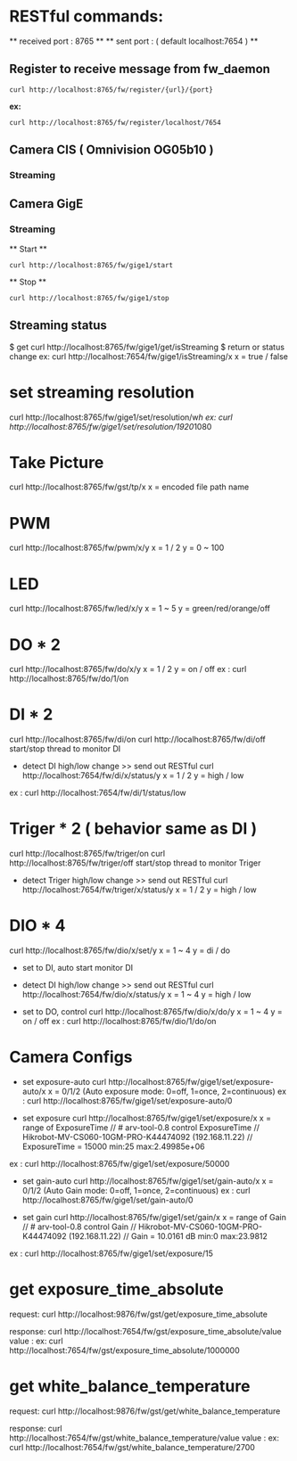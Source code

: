 # RESTful commands:

** received port : 8765 **
** sent port     : ( default localhost:7654 ) **

## Register to receive message from fw_daemon
```
curl http://localhost:8765/fw/register/{url}/{port}
```
**ex:**
```
curl http://localhost:8765/fw/register/localhost/7654
```

## Camera CIS ( Omnivision OG05b10 )
### Streaming



## Camera GigE
### Streaming
** Start **
```
curl http://localhost:8765/fw/gige1/start
```
** Stop **
```
curl http://localhost:8765/fw/gige1/stop
```

## Streaming status
$ get
curl http://localhost:8765/fw/gige1/get/isStreaming
$ return or status change
ex:
curl http://localhost:7654/fw/gige1/isStreaming/x
x = true / false

# set streaming resolution
curl http://localhost:8765/fw/gige1/set/resolution/w*h
ex:
curl http://localhost:8765/fw/gige1/set/resolution/1920*1080

# Take Picture
curl http://localhost:8765/fw/gst/tp/x
x = encoded file path name

# PWM
curl http://localhost:8765/fw/pwm/x/y
x = 1 / 2
y = 0 ~ 100

# LED
curl http://localhost:8765/fw/led/x/y
x = 1 ~ 5
y = green/red/orange/off

# DO * 2
curl http://localhost:8765/fw/do/x/y
x = 1 / 2
y = on / off
ex : 
curl http://localhost:8765/fw/do/1/on

# DI * 2
curl http://localhost:8765/fw/di/on
curl http://localhost:8765/fw/di/off
start/stop thread to monitor DI

* detect DI high/low change >> send out RESTful 
curl http://localhost:7654/fw/di/x/status/y
x = 1 / 2
y = high / low

ex :
curl http://localhost:7654/fw/di/1/status/low

# Triger * 2 ( behavior same as DI )
curl http://localhost:8765/fw/triger/on
curl http://localhost:8765/fw/triger/off
start/stop thread to monitor Triger

* detect Triger high/low change >> send out RESTful 
curl http://localhost:7654/fw/triger/x/status/y
x = 1 / 2
y = high / low

# DIO * 4
curl http://localhost:8765/fw/dio/x/set/y
x = 1 ~ 4
y = di / do

* set to DI, auto start monitor DI
* detect DI high/low change >> send out RESTful 
curl http://localhost:7654/fw/dio/x/status/y
x = 1 ~ 4
y = high / low

* set to DO, control
curl http://localhost:8765/fw/dio/x/do/y
x = 1 ~ 4
y = on / off
ex :
curl http://localhost:8765/fw/dio/1/do/on

# Camera Configs
* set exposure-auto
curl http://localhost:8765/fw/gige1/set/exposure-auto/x
x = 0/1/2 (Auto exposure mode: 0=off, 1=once, 2=continuous)
ex :
curl http://localhost:8765/fw/gige1/set/exposure-auto/0

* set exposure
curl http://localhost:8765/fw/gige1/set/exposure/x
x = range of ExposureTime
  // # arv-tool-0.8 control ExposureTime
  // Hikrobot-MV-CS060-10GM-PRO-K44474092 (192.168.11.22)
  // ExposureTime = 15000 min:25 max:2.49985e+06

ex :
curl http://localhost:8765/fw/gige1/set/exposure/50000

* set gain-auto
curl http://localhost:8765/fw/gige1/set/gain-auto/x
x = 0/1/2 (Auto Gain mode: 0=off, 1=once, 2=continuous)
ex :
curl http://localhost:8765/fw/gige1/set/gain-auto/0

* set gain
curl http://localhost:8765/fw/gige1/set/gain/x
x = range of Gain
  // # arv-tool-0.8 control Gain
  // Hikrobot-MV-CS060-10GM-PRO-K44474092 (192.168.11.22)
  // Gain = 10.0161 dB min:0 max:23.9812

ex :
curl http://localhost:8765/fw/gige1/set/exposure/15


# get exposure_time_absolute
request:
curl http://localhost:9876/fw/gst/get/exposure_time_absolute

response:
curl http://localhost:7654/fw/gst/exposure_time_absolute/value
value : 
ex: curl http://localhost:7654/fw/gst/exposure_time_absolute/1000000

# get white_balance_temperature
request:
curl http://localhost:9876/fw/gst/get/white_balance_temperature

response:
curl http://localhost:7654/fw/gst/white_balance_temperature/value
value : 
ex: curl http://localhost:7654/fw/gst/white_balance_temperature/2700
